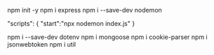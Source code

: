 npm init -y 
npm i express
npm i --save-dev nodemon

"scripts": {
   "start":"npx nodemon index.js"
 }

npm i --save-dev dotenv
npm i mongoose
npm i cookie-parser
npm i jsonwebtoken
npm i util
